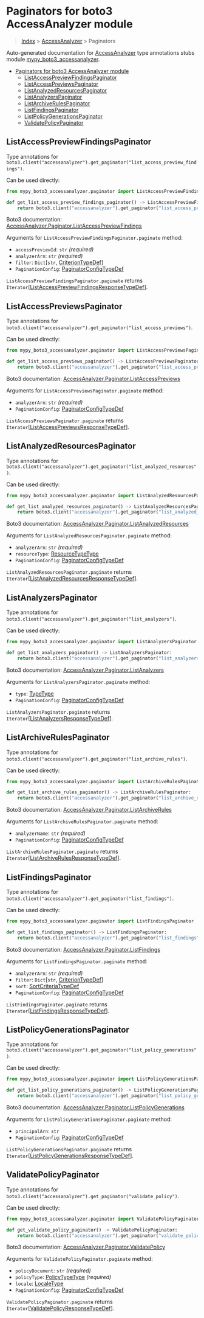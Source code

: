 # Paginators for boto3 AccessAnalyzer module

> [Index](..) > [AccessAnalyzer](.) > Paginators

Auto-generated documentation for
[AccessAnalyzer](https://boto3.amazonaws.com/v1/documentation/api/1.17.72/reference/services/accessanalyzer.html#AccessAnalyzer)
type annotations stubs module
[mypy_boto3_accessanalyzer](https://pypi.org/project/mypy-boto3-accessanalyzer/).

- [Paginators for boto3 AccessAnalyzer module](#paginators-for-boto3-accessanalyzer-module)
  - [ListAccessPreviewFindingsPaginator](#listaccesspreviewfindingspaginator)
  - [ListAccessPreviewsPaginator](#listaccesspreviewspaginator)
  - [ListAnalyzedResourcesPaginator](#listanalyzedresourcespaginator)
  - [ListAnalyzersPaginator](#listanalyzerspaginator)
  - [ListArchiveRulesPaginator](#listarchiverulespaginator)
  - [ListFindingsPaginator](#listfindingspaginator)
  - [ListPolicyGenerationsPaginator](#listpolicygenerationspaginator)
  - [ValidatePolicyPaginator](#validatepolicypaginator)

## ListAccessPreviewFindingsPaginator

Type annotations for
`boto3.client("accessanalyzer").get_paginator("list_access_preview_findings")`.

Can be used directly:

```python
from mypy_boto3_accessanalyzer.paginator import ListAccessPreviewFindingsPaginator

def get_list_access_preview_findings_paginator() -> ListAccessPreviewFindingsPaginator:
    return boto3.client("accessanalyzer").get_paginator("list_access_preview_findings")
```

Boto3 documentation:
[AccessAnalyzer.Paginator.ListAccessPreviewFindings](https://boto3.amazonaws.com/v1/documentation/api/1.17.72/reference/services/accessanalyzer.html#AccessAnalyzer.Paginator.ListAccessPreviewFindings)

Arguments for `ListAccessPreviewFindingsPaginator.paginate` method:

- `accessPreviewId`: `str` *(required)*
- `analyzerArn`: `str` *(required)*
- `filter`: `Dict`\[`str`,
  [CriterionTypeDef](./type_defs.md#criteriontypedef)\]
- `PaginationConfig`:
  [PaginatorConfigTypeDef](./type_defs.md#paginatorconfigtypedef)

`ListAccessPreviewFindingsPaginator.paginate` returns
`Iterator`\[[ListAccessPreviewFindingsResponseTypeDef](./type_defs.md#listaccesspreviewfindingsresponsetypedef)\].

## ListAccessPreviewsPaginator

Type annotations for
`boto3.client("accessanalyzer").get_paginator("list_access_previews")`.

Can be used directly:

```python
from mypy_boto3_accessanalyzer.paginator import ListAccessPreviewsPaginator

def get_list_access_previews_paginator() -> ListAccessPreviewsPaginator:
    return boto3.client("accessanalyzer").get_paginator("list_access_previews")
```

Boto3 documentation:
[AccessAnalyzer.Paginator.ListAccessPreviews](https://boto3.amazonaws.com/v1/documentation/api/1.17.72/reference/services/accessanalyzer.html#AccessAnalyzer.Paginator.ListAccessPreviews)

Arguments for `ListAccessPreviewsPaginator.paginate` method:

- `analyzerArn`: `str` *(required)*
- `PaginationConfig`:
  [PaginatorConfigTypeDef](./type_defs.md#paginatorconfigtypedef)

`ListAccessPreviewsPaginator.paginate` returns
`Iterator`\[[ListAccessPreviewsResponseTypeDef](./type_defs.md#listaccesspreviewsresponsetypedef)\].

## ListAnalyzedResourcesPaginator

Type annotations for
`boto3.client("accessanalyzer").get_paginator("list_analyzed_resources")`.

Can be used directly:

```python
from mypy_boto3_accessanalyzer.paginator import ListAnalyzedResourcesPaginator

def get_list_analyzed_resources_paginator() -> ListAnalyzedResourcesPaginator:
    return boto3.client("accessanalyzer").get_paginator("list_analyzed_resources")
```

Boto3 documentation:
[AccessAnalyzer.Paginator.ListAnalyzedResources](https://boto3.amazonaws.com/v1/documentation/api/1.17.72/reference/services/accessanalyzer.html#AccessAnalyzer.Paginator.ListAnalyzedResources)

Arguments for `ListAnalyzedResourcesPaginator.paginate` method:

- `analyzerArn`: `str` *(required)*
- `resourceType`: [ResourceTypeType](./literals.md#resourcetypetype)
- `PaginationConfig`:
  [PaginatorConfigTypeDef](./type_defs.md#paginatorconfigtypedef)

`ListAnalyzedResourcesPaginator.paginate` returns
`Iterator`\[[ListAnalyzedResourcesResponseTypeDef](./type_defs.md#listanalyzedresourcesresponsetypedef)\].

## ListAnalyzersPaginator

Type annotations for
`boto3.client("accessanalyzer").get_paginator("list_analyzers")`.

Can be used directly:

```python
from mypy_boto3_accessanalyzer.paginator import ListAnalyzersPaginator

def get_list_analyzers_paginator() -> ListAnalyzersPaginator:
    return boto3.client("accessanalyzer").get_paginator("list_analyzers")
```

Boto3 documentation:
[AccessAnalyzer.Paginator.ListAnalyzers](https://boto3.amazonaws.com/v1/documentation/api/1.17.72/reference/services/accessanalyzer.html#AccessAnalyzer.Paginator.ListAnalyzers)

Arguments for `ListAnalyzersPaginator.paginate` method:

- `type`: [TypeType](./literals.md#typetype)
- `PaginationConfig`:
  [PaginatorConfigTypeDef](./type_defs.md#paginatorconfigtypedef)

`ListAnalyzersPaginator.paginate` returns
`Iterator`\[[ListAnalyzersResponseTypeDef](./type_defs.md#listanalyzersresponsetypedef)\].

## ListArchiveRulesPaginator

Type annotations for
`boto3.client("accessanalyzer").get_paginator("list_archive_rules")`.

Can be used directly:

```python
from mypy_boto3_accessanalyzer.paginator import ListArchiveRulesPaginator

def get_list_archive_rules_paginator() -> ListArchiveRulesPaginator:
    return boto3.client("accessanalyzer").get_paginator("list_archive_rules")
```

Boto3 documentation:
[AccessAnalyzer.Paginator.ListArchiveRules](https://boto3.amazonaws.com/v1/documentation/api/1.17.72/reference/services/accessanalyzer.html#AccessAnalyzer.Paginator.ListArchiveRules)

Arguments for `ListArchiveRulesPaginator.paginate` method:

- `analyzerName`: `str` *(required)*
- `PaginationConfig`:
  [PaginatorConfigTypeDef](./type_defs.md#paginatorconfigtypedef)

`ListArchiveRulesPaginator.paginate` returns
`Iterator`\[[ListArchiveRulesResponseTypeDef](./type_defs.md#listarchiverulesresponsetypedef)\].

## ListFindingsPaginator

Type annotations for
`boto3.client("accessanalyzer").get_paginator("list_findings")`.

Can be used directly:

```python
from mypy_boto3_accessanalyzer.paginator import ListFindingsPaginator

def get_list_findings_paginator() -> ListFindingsPaginator:
    return boto3.client("accessanalyzer").get_paginator("list_findings")
```

Boto3 documentation:
[AccessAnalyzer.Paginator.ListFindings](https://boto3.amazonaws.com/v1/documentation/api/1.17.72/reference/services/accessanalyzer.html#AccessAnalyzer.Paginator.ListFindings)

Arguments for `ListFindingsPaginator.paginate` method:

- `analyzerArn`: `str` *(required)*
- `filter`: `Dict`\[`str`,
  [CriterionTypeDef](./type_defs.md#criteriontypedef)\]
- `sort`: [SortCriteriaTypeDef](./type_defs.md#sortcriteriatypedef)
- `PaginationConfig`:
  [PaginatorConfigTypeDef](./type_defs.md#paginatorconfigtypedef)

`ListFindingsPaginator.paginate` returns
`Iterator`\[[ListFindingsResponseTypeDef](./type_defs.md#listfindingsresponsetypedef)\].

## ListPolicyGenerationsPaginator

Type annotations for
`boto3.client("accessanalyzer").get_paginator("list_policy_generations")`.

Can be used directly:

```python
from mypy_boto3_accessanalyzer.paginator import ListPolicyGenerationsPaginator

def get_list_policy_generations_paginator() -> ListPolicyGenerationsPaginator:
    return boto3.client("accessanalyzer").get_paginator("list_policy_generations")
```

Boto3 documentation:
[AccessAnalyzer.Paginator.ListPolicyGenerations](https://boto3.amazonaws.com/v1/documentation/api/1.17.72/reference/services/accessanalyzer.html#AccessAnalyzer.Paginator.ListPolicyGenerations)

Arguments for `ListPolicyGenerationsPaginator.paginate` method:

- `principalArn`: `str`
- `PaginationConfig`:
  [PaginatorConfigTypeDef](./type_defs.md#paginatorconfigtypedef)

`ListPolicyGenerationsPaginator.paginate` returns
`Iterator`\[[ListPolicyGenerationsResponseTypeDef](./type_defs.md#listpolicygenerationsresponsetypedef)\].

## ValidatePolicyPaginator

Type annotations for
`boto3.client("accessanalyzer").get_paginator("validate_policy")`.

Can be used directly:

```python
from mypy_boto3_accessanalyzer.paginator import ValidatePolicyPaginator

def get_validate_policy_paginator() -> ValidatePolicyPaginator:
    return boto3.client("accessanalyzer").get_paginator("validate_policy")
```

Boto3 documentation:
[AccessAnalyzer.Paginator.ValidatePolicy](https://boto3.amazonaws.com/v1/documentation/api/1.17.72/reference/services/accessanalyzer.html#AccessAnalyzer.Paginator.ValidatePolicy)

Arguments for `ValidatePolicyPaginator.paginate` method:

- `policyDocument`: `str` *(required)*
- `policyType`: [PolicyTypeType](./literals.md#policytypetype) *(required)*
- `locale`: [LocaleType](./literals.md#localetype)
- `PaginationConfig`:
  [PaginatorConfigTypeDef](./type_defs.md#paginatorconfigtypedef)

`ValidatePolicyPaginator.paginate` returns
`Iterator`\[[ValidatePolicyResponseTypeDef](./type_defs.md#validatepolicyresponsetypedef)\].
